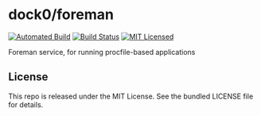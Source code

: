 dock0/foreman
=======

[![Automated Build](http://img.shields.io/badge/automated-build-green.svg)](https://hub.docker.com/r/dock0/foreman/)
[![Build Status](https://img.shields.io/circleci/project/dock0/foreman.svg)](https://circleci.com/gh/dock0/foreman)
[![MIT Licensed](http://img.shields.io/badge/license-MIT-green.svg)](https://tldrlegal.com/license/mit-license)

Foreman service, for running procfile-based applications

## License

This repo is released under the MIT License. See the bundled LICENSE file for details.

